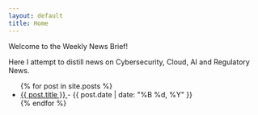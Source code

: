 ```yaml
---
layout: default
title: Home
---
```


Welcome to the Weekly News Brief!  

Here I attempt to distill news on Cybersecurity, Cloud, AI and Regulatory News.
<!-- 
{% assign latest_brief = site.posts | where_exp:"post","post.categories contains 'newsbrief'" | sort: "date" | last %}

{% if latest_brief %}
  {{ latest_brief.content }}
{% else %}
  <p>No news brief available yet.</p>
{% endif %}
 -->
<ul class="brief-list">
  {% for post in site.posts %}
    <li>
      <a href="{{ post.url | relative_url }}">
        {{ post.title }}
      </a>
      - <span>{{ post.date | date: "%B %d, %Y" }}</span>
    </li>
  {% endfor %}
</ul>